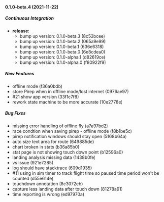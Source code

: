 #### 0.1.0-beta.4 (2021-11-22)

##### Continuous Integration

* **release:**
  *  bump up version: 0.1.0-beta.3 (8c53bcee)
  *  bump up version: 0.1.0-beta.2 (065a9e99)
  *  bump up version: 0.1.0-beta.1 (636e6318)
  *  bump up version: 0.1.0-beta.0 (6e8cdea0)
  *  bump up version: 0.1.0-alpha.1 (d82619ce)
  *  bump up version: 0.1.0-alpha.0 (f80922f9)

##### New Features

*  offline mode (f36a0bdb)
*  store Pirep when in offline mode/lost internet (0976ae97)
*  #21 show app version (33f1c7f8)
*  rework state machine to be more accurate (10e2778e)

##### Bug Fixes

*  missing error handling of offline fly (a7a97bd2)
*  race condtion when saving pirep - offline mode (f8b1be5c)
*  pirep notification windows should stay open (5168b64a)
*  auto size text area for route (649885de)
*  chart broken in stats (b36a85b0)
*  stat page is not showing touch down point (b12596a0)
*  landing analysis missing data (1438b0fe)
*  vs issue (921e7285)
*  log should have stacktrace (609d1935)
*  #11 using in sim timer to track flight time so paused time period won't be counted (d55e614e)
*  touchdown annotation (8c3072eb)
*  capture less landing data after touch down (81278a91)
*  time reporting is wrong (ed97970a)



